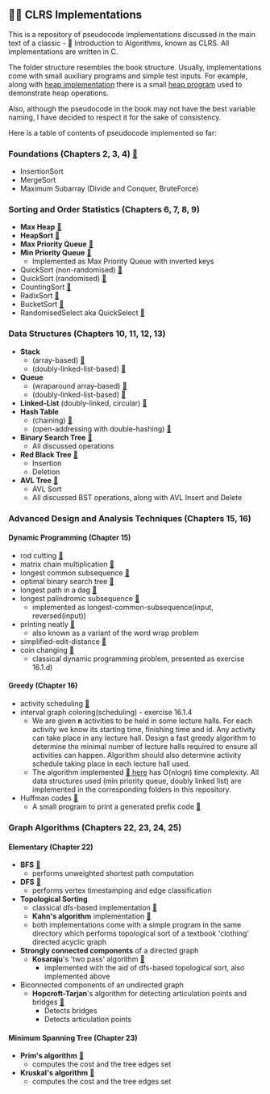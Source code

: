 ## 👨‍💻 CLRS Implementations

This is a repository of pseudocode implementations discussed in the main text of a classic - 📖 Introduction to Algorithms, known as CLRS.
All implementations are written in C.

The folder structure resembles the book structure. Usually, implementations come with small auxiliary programs and simple test inputs.
For example, along with [heap implementation](https://github.com/gboduljak/clrs-implementations/blob/master/data-structures/heaps/max-heap.c) there is a small [heap program](https://github.com/gboduljak/clrs-implementations/blob/master/data-structures/heaps/max-heap-program.c) used to demonstrate heap operations.

Also, although the pseudocode in the book may not have the best variable naming, I have decided to respect it for the sake of consistency.

Here is a table of contents of pseudocode implemented so far:

### Foundations (Chapters 2, 3, 4) [🔗](https://github.com/gboduljak/clrs-implementations/tree/master/foundations)

- InsertionSort
- MergeSort
- Maximum Subarray (Divide and Conquer, BruteForce)

### Sorting and Order Statistics (Chapters 6, 7, 8, 9)

- **Max Heap** [🔗](https://github.com/gboduljak/clrs-implementations/blob/master/data-structures/heaps/max-heap.c)
- **HeapSort** [🔗](https://github.com/gboduljak/clrs-implementations/blob/master/data-structures/heaps/max-heap.c)
- **Max Priority Queue** [🔗](https://github.com/gboduljak/clrs-implementations/blob/master/data-structures/heaps/max-priority-queue.c)
- **Min Priority Queue** [🔗](https://github.com/gboduljak/clrs-implementations/blob/master/data-structures/heaps/min-priority-queue.c)
  - Implemented as Max Priority Queue with inverted keys
- QuickSort (non-randomised) [🔗](https://github.com/gboduljak/clrs-implementations/blob/master/sorting/quick-sort/quicksort.c)
- QuickSort (randomised) [🔗](https://github.com/gboduljak/clrs-implementations/blob/master/sorting/quick-sort/randomised-quicksort.c)
- CountingSort [🔗](https://github.com/gboduljak/clrs-implementations/blob/master/sorting/counting-sort/counting-sort.c)
- RadixSort [🔗](https://github.com/gboduljak/clrs-implementations/blob/master/sorting/radix-sort/radix-sort.c)
- BucketSort [🔗](https://github.com/gboduljak/clrs-implementations/blob/master/sorting/bucket-sort/bucket-sort.c)
- RandomisedSelect aka QuickSelect [🔗](https://github.com/gboduljak/clrs-implementations/blob/master/sorting/quick-sort/randomised-select.c)

### Data Structures (Chapters 10, 11, 12, 13)

- **Stack**
  - (array-based) [🔗](https://github.com/gboduljak/clrs-implementations/blob/master/data-structures/stack/stack.c)
  - (doubly-linked-list-based) [🔗](https://github.com/gboduljak/clrs-implementations/blob/master/data-structures/linked-list/stack.c)
- **Queue**
  - (wraparound array-based) [🔗](https://github.com/gboduljak/clrs-implementations/blob/master/data-structures/queue/queue.c)
  - (doubly-linked-list-based) [🔗](https://github.com/gboduljak/clrs-implementations/blob/master/data-structures/linked-list/queue.c)
- **Linked-List** (doubly-linked, circular) [🔗](https://github.com/gboduljak/clrs-implementations/blob/master/data-structures/linked-list/linked-list.c)
- **Hash Table**
  - (chaining) [🔗](https://github.com/gboduljak/clrs-implementations/blob/master/data-structures/hash-tables/chaining/hash-table.c)
  - (open-addressing with double-hashing) [🔗](https://github.com/gboduljak/clrs-implementations/blob/master/data-structures/hash-tables/open-addressing/hash-table.c)
- **Binary Search Tree** [🔗](https://github.com/gboduljak/clrs-implementations/blob/master/data-structures/binary-search-trees/binary-search-tree.c)
  - All discussed operations
- **Red Black Tree** [🔗](https://github.com/gboduljak/clrs-implementations/blob/master/data-structures/red-black-trees/red-black-tree.c)
  - Insertion
  - Deletion
- **AVL Tree** [🔗](https://github.com/gboduljak/clrs-implementations/blob/master/data-structures/avl-trees/avl-tree.c)
  - AVL Sort
  - All discussed BST operations, along with AVL Insert and Delete

### Advanced Design and Analysis Techniques  (Chapters 15, 16)

#### Dynamic Programming (Chapter 15)

- rod cutting [🔗](https://github.com/gboduljak/clrs-implementations/blob/master/advanced-design-and-analysis-techniques/dynamic-programming/rod-cutting/rod-cutting.c)
- matrix chain multiplication [🔗](https://github.com/gboduljak/clrs-implementations/blob/master/advanced-design-and-analysis-techniques/dynamic-programming/matrix-chain-multiplication/matrix-chain-multiply.c)
- longest common subsequence [🔗](https://github.com/gboduljak/clrs-implementations/blob/master/advanced-design-and-analysis-techniques/dynamic-programming/longest-common-subsequence/longest-common-subsequence.c)
- optimal binary search tree [🔗](https://github.com/gboduljak/clrs-implementations/blob/master/advanced-design-and-analysis-techniques/dynamic-programming/optimal-binary-search-tree/optimal-bst.c)
- longest path in a dag [🔗](https://github.com/gboduljak/clrs-implementations/blob/master/advanced-design-and-analysis-techniques/dynamic-programming/longest-path-dag/longest-path.c)
- longest palindromic subsequence [🔗](https://github.com/gboduljak/clrs-implementations/blob/master/advanced-design-and-analysis-techniques/dynamic-programming/longest-palindromic-subsequence/longest-palindromic-subsequence.c)
  - implemented as longest-common-subsequence(input, reversed(input)) 
- printing neatly [🔗](https://github.com/gboduljak/clrs-implementations/blob/master/advanced-design-and-analysis-techniques/dynamic-programming/printing-neatly/printing-neatly.c)
  - also known as a variant of the word wrap problem
 - simplified-edit-distance [🔗](https://github.com/gboduljak/clrs-implementations/blob/master/advanced-design-and-analysis-techniques/dynamic-programming/simplified-edit-distance/simplified-edit-distance.c)
 - coin changing [🔗](https://github.com/gboduljak/clrs-implementations/blob/master/advanced-design-and-analysis-techniques/dynamic-programming/coin-changing/coin-changing.c)
   - classical dynamic programming problem, presented as exercise 16.1.d)

#### Greedy (Chapter 16)

- activity scheduling [🔗](https://github.com/gboduljak/clrs-implementations/blob/master/advanced-design-and-analysis-techniques/greedy/activity-scheduling/activity-selector.c)
- interval graph coloring(scheduling) - exercise 16.1.4 
  - We are given **n** activities to be held in some lecture halls. For each activity we know its starting time, finishing time and id. Any activity can take place in any lecture hall. Design a fast greedy algorithm to determine the minimal number of lecture halls required to ensure all activities can happen. Algorithm should also determine activity schedule taking place in each lecture hall used. 
  - The algorithm implemented [🔗 here](https://github.com/gboduljak/clrs-implementations/blob/master/advanced-design-and-analysis-techniques/greedy/interval-graph-coloring/interval-graph-scheduler.c) has O(nlogn) time complexity. All data structures used (min priority queue, doubly linked list) are implemented in the corresponding folders in this repository.
- Huffman codes [🔗](https://github.com/gboduljak/clrs-implementations/blob/master/advanced-design-and-analysis-techniques/greedy/huffman-codes/huffman.c)
  - A small program to print a generated prefix code [🔗](https://github.com/gboduljak/clrs-implementations/blob/master/advanced-design-and-analysis-techniques/greedy/huffman-codes/huffman-program.c)

### Graph Algorithms  (Chapters 22, 23, 24, 25)

#### Elementary (Chapter 22)

- **BFS** [🔗](https://github.com/gboduljak/clrs-implementations/blob/master/graph-algorithms/elementary/bfs/bfs.c)
  - performs unweighted shortest path computation
- **DFS** [🔗](https://github.com/gboduljak/clrs-implementations/blob/master/graph-algorithms/elementary/dfs/dfs.c)
  - performs vertex timestamping and edge classification
- **Topological Sorting**
  - classical dfs-based implementation [🔗](https://github.com/gboduljak/clrs-implementations/blob/master/graph-algorithms/elementary/topological-sort/dfs/topological-sort.c)
  - **Kahn's algorithm** implementation [🔗](https://github.com/gboduljak/clrs-implementations/blob/master/graph-algorithms/elementary/topological-sort/kahn-algorithm/kahn.c)
  - both implementations come with a simple program in the same directory which performs topological sort of a textbook 'clothing' directed acyclic graph
- **Strongly connected components** of a directed graph
  - **Kosaraju**'s 'two pass' algorithm [🔗](https://github.com/gboduljak/clrs-implementations/blob/master/graph-algorithms/elementary/strongly-connected-components/kosaraju/kosaraju.c)
    - implemented with the aid of dfs-based topological sort, also implemented above
- Biconnected components of an undirected graph
  - **Hopcroft-Tarjan**'s algorithm for detecting articulation points and bridges [🔗](https://github.com/gboduljak/clrs-implementations/blob/master/graph-algorithms/elementary/biconnected-components/hopcroft-tarjan/hopcroft_tarjan.c)
    - Detects bridges
    - Detects articulation points
#### Minimum Spanning Tree (Chapter 23)
  - **Prim's algorithm** [🔗](https://github.com/gboduljak/clrs-implementations/blob/master/graph-algorithms/minimum-spanning-trees/prim/prim.c)
    - computes the cost and the tree edges set
  - **Kruskal's algorithm** [🔗](https://github.com/gboduljak/clrs-implementations/blob/master/graph-algorithms/minimum-spanning-trees/kruskal/kruskal.c)
    - computes the cost and the tree edges set
  
